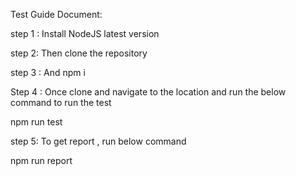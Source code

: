Test Guide Document:

step 1 : Install NodeJS latest version

step 2: Then clone the repository

step 3 : And npm i

Step 4 : Once clone and navigate to the location and run the below command to run the test

npm run test

step 5: To get report , run below command

npm run report



